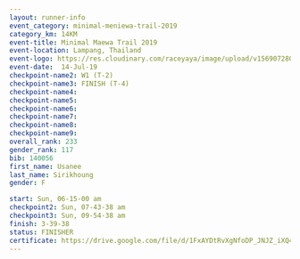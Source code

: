 ```yaml
---
layout: runner-info 
event_category: minimal-meniewa-trail-2019 
category_km: 14KM 
event-title: Minimal Maewa Trail 2019 
event-location: Lampang, Thailand 
event-logo: https://res.cloudinary.com/raceyaya/image/upload/v1569072805/logo/minimal-trail_ktnvsp.jpg 
event-date:  14-Jul-19 
checkpoint-name2: W1 (T-2) 
checkpoint-name3: FINISH (T-4) 
checkpoint-name4: 
checkpoint-name5: 
checkpoint-name6: 
checkpoint-name7: 
checkpoint-name8: 
checkpoint-name9: 
overall_rank: 233
gender_rank: 117
bib: 140056
first_name: Usanee
last_name: Sirikhoung
gender: F

start: Sun, 06-15-00 am
checkpoint2: Sun, 07-43-38 am
checkpoint3: Sun, 09-54-38 am
finish: 3-39-38
status: FINISHER
certificate: https://drive.google.com/file/d/1FxAYDtRvXgNfoDP_JNJZ_iXQ44pHZENp/view?usp=sharing
---
```

